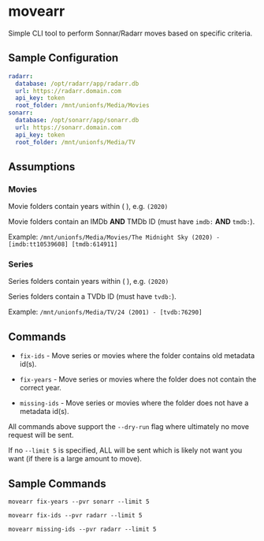 # movearr

Simple CLI tool to perform Sonnar/Radarr moves based on specific criteria.

## Sample Configuration

```yml
radarr:
  database: /opt/radarr/app/radarr.db
  url: https://radarr.domain.com
  api_key: token
  root_folder: /mnt/unionfs/Media/Movies
sonarr:
  database: /opt/sonarr/app/sonarr.db
  url: https://sonarr.domain.com
  api_key: token
  root_folder: /mnt/unionfs/Media/TV
```

## Assumptions

### Movies

Movie folders contain years within ( ), e.g. `(2020)`

Movie folders contain an IMDb **AND** TMDb ID (must have `imdb:` **AND** `tmdb:`).

Example: `/mnt/unionfs/Media/Movies/The Midnight Sky (2020) - [imdb:tt10539608] [tmdb:614911]`

### Series

Series folders contain years within ( ), e.g. `(2020)`

Series folders contain a TVDb ID (must have `tvdb:`).

Example: `/mnt/unionfs/Media/TV/24 (2001) - [tvdb:76290]`

## Commands

- `fix-ids` - Move series or movies where the folder contains old metadata id(s).

- `fix-years` - Move series or movies where the folder does not contain the correct year.

- `missing-ids` - Move series or movies where the folder does not have a metadata id(s).

All commands above support the `--dry-run` flag where ultimately no move request will be sent.

If no `--limit 5` is specified, ALL will be sent which is likely not want you want (if there is a large amount to move).

## Sample Commands

`movearr fix-years --pvr sonarr --limit 5`

`movearr fix-ids --pvr radarr --limit 5`

`movearr missing-ids --pvr radarr --limit 5`
